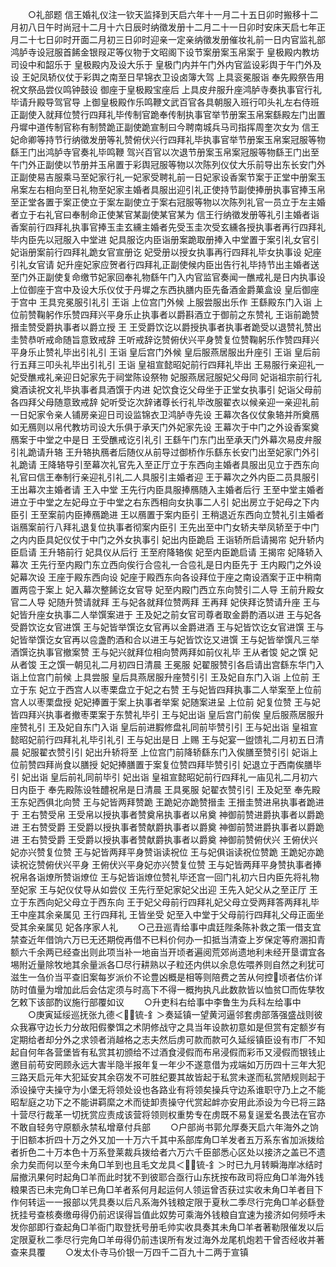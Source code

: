 <!-- { "loadSidebar": true } -->
　　○礼部题  信王婚礼仪注一钦天监择到天启六年十一月二十五日卯时搬移十二月初八日午时尚冠十二月十六日辰时纳徵发册十二月二十一日卯时安床天启七年正月二十七日卯时开面二月初三日卯时迎亲一定亲纳徵发册催妆礼前一日内官监礼部鸿胪寺设冠服首餙金银叚疋等仪物于文昭阁下设节案册案玉帛案于  皇极殿内教坊司设中和韶乐于  皇极殿内及设大乐于  皇极门内并午门外内官监设彩舆于午门外及设  王妃凤轿仪仗于彩舆之南至日早锦衣卫设卤簿大驾  上具衮冕服诣  奉先殿祭告用祝文祭品尝仪鸣钟鼓设  御座于皇极殿宝座后  上具皮弁服升座鸿胪寺奏执事官行礼毕请升殿导驾官导  上御皇极殿作乐鸣鞭文武百官各具朝服入班行叩头礼左右侍班正副使入就拜位赞行四拜礼毕传制官跪奉传制执事官举节册案玉帛案繇殿左门出置丹墀中道传制官称有制赞跪正副使跪宣制曰今聘南城兵马司指挥周奎次女为  信王妃命卿等持节行纳徵发册等礼赞俯伏兴行四拜礼毕执事官举节册案玉帛案冠服等物繇王门出鸿胪寺官奏礼毕鸣鞭  驾兴百官以次退节册案玉帛案冠服等物繇王门出至午门外正副使以节册并玉帛置于彩舆冠服等物以次陈列仪仗大乐前导出东长安门外正副使易吉服乘马至妃家行礼一妃家受聘礼前一日妃家设香案节案于正堂中册案玉帛案左右相向至日礼物至妃家主婚者具服出迎引礼正使持节副使捧册执事官捧玉帛至正堂各置于案正使立于案左副使立于案右冠服等物以次陈列礼官一员立于左主婚者立于右礼官曰奉制命正使某官某副使某官某为  信王行纳徵发册等礼引主婚者诣香案前行四拜礼执事官捧玉圭玄纁主婚者先受玉圭次受玄纁各授执事者再行四拜礼毕内臣先以冠服入中堂进  妃具服讫内臣诣册案跪取册捧入中堂置于案引礼女官引  妃诣册案前行四拜礼跪女官宣册讫  妃受册以授女执事再行四拜礼毕女执事设  妃座引礼女官请  妃升座妃家应贺者行四拜礼正副使候内臣出告行礼毕持节出主婚者送至门外正副使复命缴节妃家回奉礼物繇午门入内官监官奏闻一醮戒礼是日内执事设  上位御座于宫中及设大乐仪仗于丹墀之东西执膳内臣先备酒金爵菓盒设  皇后御座于宫中  王具兖冕服引礼引  王诣  上位宫门外候  上服尝服出乐作  王繇殿东门入诣  上位前赞鞠躬作乐赞四拜兴平身乐止执事者以爵斟酒立于御前之东赞礼  王诣前跪赞搢圭赞受爵执事者以爵立授  王  王受爵饮讫以爵授执事者执事者跪受以退赞礼赞出圭赞恭听戒命随旨意致戒辞  王听戒辞讫赞俯伏兴平身赞复位赞鞠躬乐作赞四拜兴平身乐止赞礼毕出引礼引  王诣  皇后宫门外候  皇后服燕居服出升座引  王诣  皇后前行五拜三叩头礼毕出引礼引  王诣  皇祖宣懿昭妃前行四拜礼毕出  王易服行亲迎礼一  妃受醮戒礼亲迎日妃家先于祠堂陈设祭物  妃服燕居冠服妃父母同  妃诣祖宗前行礼奠酒读祝文礼毕执事者具酒馔于内进  妃饮食讫父母坐于正堂女执事引  妃诣父母前各四拜父母随意致戒辞  妃听受讫次辞诸尊长行礼毕改服翟衣以候亲迎一亲迎礼前一日妃家令亲人铺房亲迎日司设监锦衣卫鸿胪寺先设  王幕次各仪仗象辂并所奠鴈如无鴈则以帛代教坊司设大乐俱于承天门外妃家先设  王幕次于中门之外设香案奠鴈案于中堂之中是日  王受醮戒讫引礼引  王繇午门东门出至承天门外幕次易皮弁服引礼跪请升辂  王升辂执鴈者后随仪从前导过御桥作乐繇东长安门出至妃家门外引礼跪请  王降辂导引至幕次礼官先入至正厅立于东西向主婚者具服出见立于西东向礼官曰信王奉制行亲迎礼引礼二人具服引主婚者迎  王于幕次之外内臣二员具服引  王出幕次主婚者请  王入中堂  王先行内臣具服捧鴈随入主婚者后行  王至中堂主婚者进立于中堂之左妃母立于中堂之右东西相向女执事二人引  妃出房立于妃母之下内臣引  王至案前内臣捧鴈跪进  王以鴈置于案内臣引  王稍退近东西向立赞礼引主婚者诣鴈案前行八拜礼退复位执事者彻案内臣引  王先出至中门女轿夫举凤轿至于中门之内内臣具妃仪仗于中门之外女执事引  妃出内臣跪启  王诣轿所启请揭帘  妃升轿内臣启请  王升辂前行  妃具仪从后行  王至府降辂俟  妃至内臣跪启请  王揭帘  妃降轿入幕次  王先行至内殿门东立西向俟行合卺礼一合卺礼是日内臣先于  王内殿门之外设  妃幕次设  王座于殿东西向设  妃座于殿西东向各设拜位于座之南设酒案于正中稍南置两卺于案上  妃入幕次整餙讫女官导  妃至内殿门西立东向赞引二人导  王前升殿女官二人导  妃随升赞请就拜  王与妃各就拜位赞两拜  王再拜  妃侠拜讫赞请升座  王与妃皆升座女执事二人举馔案进于  王及妃之前女官司尊者取金爵酌酒以进  王与妃各受爵饮讫女官进馔  王与妃皆举馔讫女官再以金爵进酒  王与妃皆饮讫女官进馔  王与妃皆举馔讫女官再以卺盏酌酒和合以进王与妃皆饮讫又进馔  王与妃皆举馔凡三举酒馔讫执事官撤案赞  王与妃兴就拜位相向赞两拜如前仪礼毕  王从者馂  妃之馔  妃从者馂  王之馔一朝见礼二月初四日清晨  王冕服  妃翟服赞引各启请出宫繇东华门入诣上位宫门前候  上具尝服  皇后具燕居服升座赞引引  王及妃自东门入诣  上位前  王立于东  妃立于西宫人以枣栗盘立于妃之右赞  王与妃皆四拜执事二人举案至上位前宫人以枣栗盘授  妃妃捧置于案上执事者举案  妃随案进呈  上位前  妃复位赞  王与妃皆四拜兴执事者撤枣栗案于东赞礼毕引  王与妃出诣  皇后宫门前俟  皇后服燕居服升座赞礼引  王及妃自东门入诣  皇后前进腵修盘礼同前毕赞引引  王与妃出诣  皇祖宣懿昭妃前行四拜礼礼毕引礼引  王与妃出是日  上赐  王与妃宴一盥馈礼二月初五日清晨  妃服翟衣赞引引  妃出升轿将至  上位宫门前降轿繇东门入俟膳至赞引引  妃诣上位前赞四拜尚食以膳授  妃妃捧膳置于案复位赞四拜毕赞引引  妃退立于西南俟膳毕引  妃出诣  皇后前礼同前毕引  妃出诣  皇祖宣懿昭妃前行四拜礼一庙见礼二月初六日内臣于  奉先殿陈设牲醴祝帛是日清晨  王具冕服  妃翟衣赞引引  王及妃至  奉先殿  王东妃西俱北向赞  王与妃皆两拜赞跪  王跪妃亦跪赞搢圭  王搢圭赞进帛执事者跪进于  王右赞受帛  王受帛以授执事者赞奠帛执事者以帛奠  神御前赞进爵执事者以爵跪进  王右赞受爵  王受爵以授执事者赞献爵执事者以爵奠  神御前赞进爵执事者以爵跪进  王右赞受爵  王受爵以授执事者赞献爵执事者以爵奠  神御前赞俯伏兴  王俯伏兴妃亦兴赞复位赞  王与妃皆两拜平身赞诣读祝位  王与妃俱诣读祝位赞跪  王跪妃亦跪读祝讫赞俯伏兴平身  王俯伏兴平身妃亦兴赞复位赞  王与妃皆两拜平身赞执事者捧祝帛各诣燎所赞诣燎位  王与妃皆诣燎位赞礼毕还宫一回门礼初六日内臣先将礼物至妃家  王与妃仪仗导从如尝仪  王先行至妃家妃父出迎  王先入妃父从之至正厅  王立于东西向妃父母立于西东向  王于妃父母前行四拜礼妃父母立受两拜答两拜礼毕  王中座其余亲属见  王行四拜礼  王皆坐受  妃至入中堂于父母前行四拜礼父母正面坐受其余亲属见  妃各序家人礼
　　○己丑巡青给事中虞廷陛条陈补救之策一借支宜禁查近年借饷六万已无还期傥再借不已料价何办一扣抵当清查上岁保定等府溷扣青额六千余两已经查出则此项当补一地亩当开顷者遍阅荒郊尚遗地利未经开垦谓宜各埸附近量除牧地其余量派各□尽行耕熟以子粒还内供以余息佐喂养则自然之利犹可滋生一刍价当平查旧案每岁派价不论豊凶概是相等则陪费之苦从何控顷者估价详防时值量为增加此后会估定须与时高下不得一概拘执凡此数款皆以恤贫□而佐孳牧乞敕下该部酌议施行部覆如议
　　○升吏科右给事中李鲁生为兵科左给事中
　　○庚寅延绥巡抚张九德＜锍-釒＞奏延镇一望黄河逼邻套虏部落强盛战则彼众我寡守边长力分故阳假豢饵之术阴修战守之具当年设款初意如是但赏有定额岁有定期给者却分外之求领者消越格之志夫然后虏可款而款可久延绥镇臣设有市厂不知起自何年各营堡皆有私赏其初颁给不过酒食浸假而布帛浸假而彩币又浸假而银钱止邀目前苟安罔顾永远大害半隐半报年复一年少不遂意借为戎端如万历四十三年大犯三路天启元年大犯延安其余窃发不可胜纪要其故皆起于私赏未遂而私赏陋规则起于添设操守夫操守为小堡无将领处设也各路业有将领矣操兵守边系谁职守乃上之不能昭犁庭之功下之不能讲羁縻之术而徒卸责操守代赏起衅亦安用此添设为今已将三路十营尽行裁革一切抚赏应责成该营将领则权重势专在虏既不易复逞爱名畏法在官亦不敢自轻务守原额永禁私增章付兵部
　　○户部尚书郭允厚奏天启六年海外之饷于旧额本折四十万之外又加一十万六千其中系部库角□羊发者五万系东省加派拨给者折色二十万本色十万系登莱裁兵拨给者六万六千臣部悉心区处以接济之盖已不遗余力矣而何以至今未角□羊到也且毛文龙具＜锍-釒＞时已九月转瞬海岸冰结时屇撤汛果何时起角□羊而此时犹不到彼耶合亟行山东抚按布政司将应角□羊海外钱粮果否已未完角□羊已角□羊者系何月起运何人领运曾否获过实收未角□羊者目下作何转运一一报部以凭具奏以后凡系海外钱粮定限于夏秋二季尽行完角□羊必繇登抚挂号查核奏缴毋得仍前迟误得旨值此奴势可乘海外钱粮自宜速为接济如何频呼未发你部即行查起角□羊衙门取登抚号册毛帅实收具奏其未角□羊者著勒限催发以后定限夏秋二季尽行完角□羊毋得仍前违误所有发过海外龙尾机炮若干曾否经收并著查来具覆
　　○发太仆寺马价银一万四千二百九十二两于宣镇
